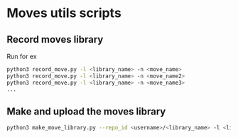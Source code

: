 # Moves utils scripts

## Record moves library
Run for ex

```bash
python3 record_move.py -l <library_name> -n <move_name>
python3 record_move.py -l <library_name> -n <move_name2>
python3 record_move.py -l <library_name> -n <move_name3>
...
```

## Make and upload the moves library

```bash
python3 make_move_library.py --repo_id <username>/<library_name> -l <library_name>/ 
```